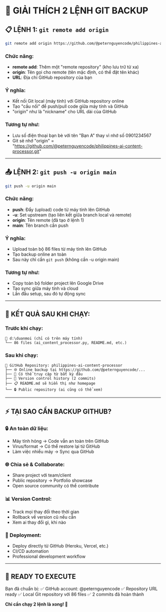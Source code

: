 # 🔧 **GIẢI THÍCH 2 LỆNH GIT BACKUP**

## 📋 **LỆNH 1: `git remote add origin`**

```bash
git remote add origin https://github.com/@peternguyencode/philippines-ai-content-processor.git
```

### **Chức năng:**
- **remote add**: Thêm một "remote repository" (kho lưu trữ từ xa)
- **origin**: Tên gọi cho remote (tên mặc định, có thể đặt tên khác)
- **URL**: Địa chỉ GitHub repository của bạn

### **Ý nghĩa:**
- Kết nối Git local (máy tính) với GitHub repository online
- Tạo "cầu nối" để push/pull code giữa máy tính và GitHub
- "origin" như là "nickname" cho URL dài của GitHub

### **Tương tự như:**
- Lưu số điện thoại bạn bè với tên "Bạn A" thay vì nhớ số 0901234567
- Git sẽ nhớ "origin" = "https://github.com/@peternguyencode/philippines-ai-content-processor.git"

---

## 📤 **LỆNH 2: `git push -u origin main`**

```bash
git push -u origin main
```

### **Chức năng:**
- **push**: Đẩy (upload) code từ máy tính lên GitHub
- **-u**: Set upstream (tạo liên kết giữa branch local và remote)
- **origin**: Tên remote (đã tạo ở lệnh 1)
- **main**: Tên branch cần push

### **Ý nghĩa:**
- Upload toàn bộ 86 files từ máy tính lên GitHub
- Tạo backup online an toàn
- Sau này chỉ cần `git push` (không cần -u origin main)

### **Tương tự như:**
- Copy toàn bộ folder project lên Google Drive
- Tạo sync giữa máy tính và cloud
- Lần đầu setup, sau đó tự động sync

---

## 🎯 **KẾT QUẢ SAU KHI CHẠY:**

### **Trước khi chạy:**
```
📁 d:\duanmoi (chỉ có trên máy tính)
└── 86 files (ai_content_processor.py, README.md, etc.)
```

### **Sau khi chạy:**
```
📁 GitHub Repository: philippines-ai-content-processor
├── 🌐 Online backup tại https://github.com/@peternguyencode/...
├── 📱 Có thể truy cập từ bất kỳ đâu
├── 🔄 Version control history (2 commits)
├── 📋 README.md sẽ hiển thị như homepage
└── 🔒 Public repository (ai cũng có thể xem)
```

---

## ⚡ **TẠI SAO CẦN BACKUP GITHUB?**

### **🔒 An toàn dữ liệu:**
- Máy tính hỏng → Code vẫn an toàn trên GitHub
- Virus/format → Có thể restore lại từ GitHub
- Làm việc nhiều máy → Sync qua GitHub

### **🌐 Chia sẻ & Collaborate:**
- Share project với team/client
- Public repository → Portfolio showcase
- Open source community có thể contribute

### **📊 Version Control:**
- Track mọi thay đổi theo thời gian
- Rollback về version cũ nếu cần
- Xem ai thay đổi gì, khi nào

### **🚀 Deployment:**
- Deploy directly từ GitHub (Heroku, Vercel, etc.)
- CI/CD automation
- Professional development workflow

---

## 🎯 **READY TO EXECUTE**

Bạn đã chuẩn bị:
✅ GitHub account: @peternguyencode
✅ Repository URL ready
✅ Local Git repository với 86 files
✅ 2 commits đã hoàn thành

**Chỉ cần chạy 2 lệnh là xong! 🚀**
